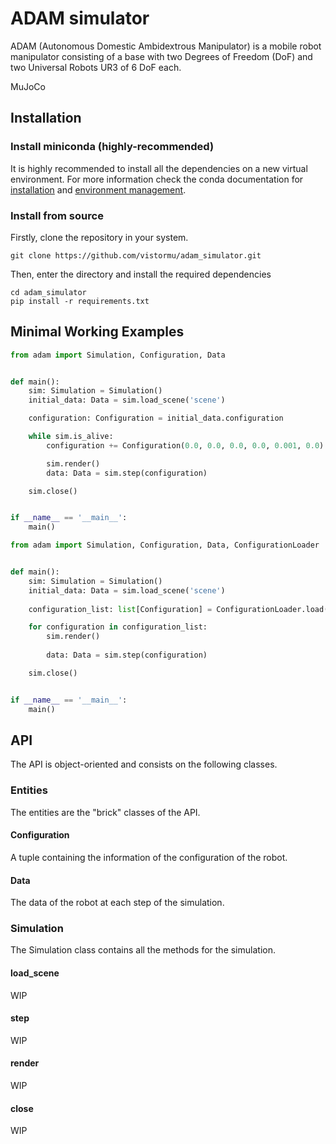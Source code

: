 # ADAM simulator

ADAM (Autonomous Domestic Ambidextrous Manipulator) is a mobile robot manipulator consisting of a base with two Degrees of Freedom (DoF) and two Universal Robots UR3 of 6 DoF each.

MuJoCo

## Installation

### Install miniconda (highly-recommended)
It is highly recommended to install all the dependencies on a new virtual environment. For more information check the conda documentation for [installation](https://conda.io/projects/conda/en/latest/user-guide/install/index.html) and [environment management](https://conda.io/projects/conda/en/latest/user-guide/tasks/manage-environments.html).

### Install from source
Firstly, clone the repository in your system.
```
git clone https://github.com/vistormu/adam_simulator.git
```

Then, enter the directory and install the required dependencies
```
cd adam_simulator
pip install -r requirements.txt
```

## Minimal Working Examples

```python
from adam import Simulation, Configuration, Data


def main():
    sim: Simulation = Simulation()
    initial_data: Data = sim.load_scene('scene')

    configuration: Configuration = initial_data.configuration

    while sim.is_alive:
        configuration += Configuration(0.0, 0.0, 0.0, 0.0, 0.001, 0.0)

        sim.render()
        data: Data = sim.step(configuration)

    sim.close()


if __name__ == '__main__':
    main()
```


```python
from adam import Simulation, Configuration, Data, ConfigurationLoader


def main():
    sim: Simulation = Simulation()
    initial_data: Data = sim.load_scene('scene')
    
    configuration_list: list[Configuration] = ConfigurationLoader.load('configurations_test.csv')

    for configuration in configuration_list:
        sim.render()
        
        data: Data = sim.step(configuration)

    sim.close()


if __name__ == '__main__':
    main()

```

## API
The API is object-oriented and consists on the following classes.

### Entities
The entities are the "brick" classes of the API.

#### Configuration
A tuple containing the information of the configuration of the robot.

#### Data
The data of the robot at each step of the simulation.

### Simulation
The Simulation class contains all the methods for the simulation.

#### load_scene
WIP

#### step
WIP

#### render
WIP

#### close
WIP